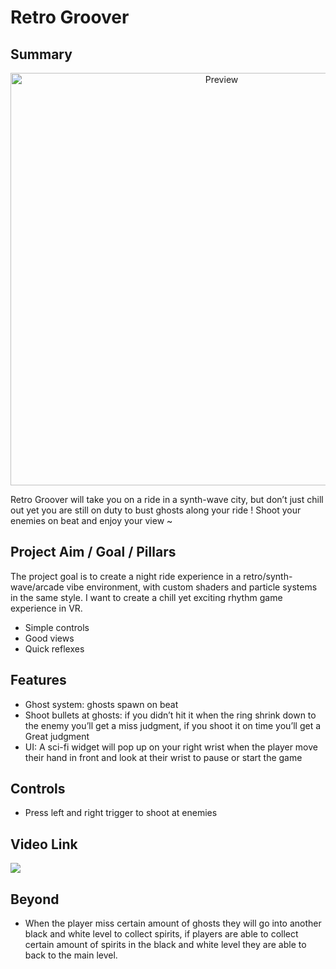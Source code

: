 # Retro Groover 

 

## Summary 

<p align="center">
  <img alt="Preview" width="660" alt="preview" src="https://github.com/VFS-VRAR/VAR05-RetroGroover-FinalProject/blob/main/RetroGrooveMainImage.jpg">
<p align="center">

Retro Groover will take you on a ride in a synth-wave city, but don’t just chill out yet you are still on duty to bust ghosts along your ride ! Shoot your enemies on beat and enjoy your view ~

## Project Aim / Goal / Pillars

The project goal is to create a night ride experience in a retro/synth-wave/arcade vibe environment, with custom shaders and particle systems in the same style. I want to create a chill yet exciting rhythm game experience in VR.
  -	Simple controls 
  -	Good views 
  -	Quick reflexes

## Features
  -	Ghost system: ghosts spawn on beat 
  -	Shoot bullets at ghosts: if you didn’t hit it when the ring shrink down to the enemy you’ll get a miss judgment, if you shoot it on time you’ll  get a Great judgment   
  -	UI: A sci-fi  widget will pop up on your right wrist when the player move their hand in front and look at their wrist to pause or start the game 


## Controls
  -	Press left and right trigger to shoot at enemies 


## Video Link 

[![](https://github.com/VFS-VRAR/VAR05-RetroGroover-FinalProject/blob/main/RetroGrooveMainImage.jpg)](https://youtu.be/_ZFO38cY8H4)

## Beyond
  -	When the player miss certain amount of ghosts they will go into another black and white level to collect spirits, if players are able to collect certain amount of spirits in the black and white level they are able to back to the main level. 
